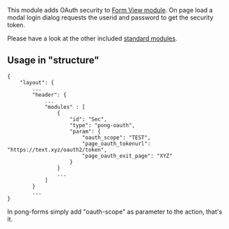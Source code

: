 This module adds OAuth security to [Form View module](../pong-form/). 
On page load a modal login dialog requests the userid and password to get the security token.

Please have a look at the other included [standard modules](../). 

## Usage in "structure" 

    {
    	"layout": {
    		...
    		"header": {
    			...
    			"modules" : [ 
    				{ 
    					"id": "Sec", 
    					"type": "pong-oauth",
    					"param": {
    						"oauth_scope": "TEST",
    						"page_oauth_tokenurl": "https://text.xyz/oauth2/token",
    						"page_oauth_exit_page": "XYZ"
    					} 
    				}
    				...
    			]
    		}
    		...
    }

In pong-forms simply add "oauth-scope" as parameter to the action, that's it.
